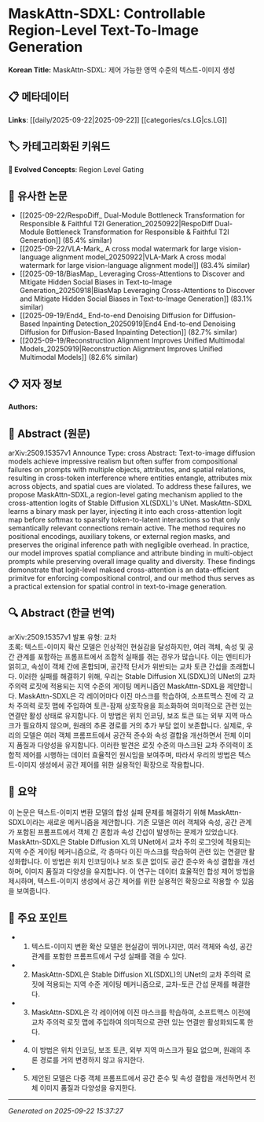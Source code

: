 # MaskAttn-SDXL: Controllable Region-Level Text-To-Image Generation

**Korean Title:** MaskAttn-SDXL: 제어 가능한 영역 수준의 텍스트-이미지 생성

## 📋 메타데이터

**Links**: [[daily/2025-09-22|2025-09-22]] [[categories/cs.LG|cs.LG]]

## 🏷️ 카테고리화된 키워드
**🚀 Evolved Concepts**: Region Level Gating

## 🔗 유사한 논문
- [[2025-09-22/RespoDiff_ Dual-Module Bottleneck Transformation for Responsible & Faithful T2I Generation_20250922|RespoDiff Dual-Module Bottleneck Transformation for Responsible & Faithful T2I Generation]] (85.4% similar)
- [[2025-09-22/VLA-Mark_ A cross modal watermark for large vision-language alignment model_20250922|VLA-Mark A cross modal watermark for large vision-language alignment model]] (83.4% similar)
- [[2025-09-18/BiasMap_ Leveraging Cross-Attentions to Discover and Mitigate Hidden Social Biases in Text-to-Image Generation_20250918|BiasMap Leveraging Cross-Attentions to Discover and Mitigate Hidden Social Biases in Text-to-Image Generation]] (83.1% similar)
- [[2025-09-19/End4_ End-to-end Denoising Diffusion for Diffusion-Based Inpainting Detection_20250919|End4 End-to-end Denoising Diffusion for Diffusion-Based Inpainting Detection]] (82.7% similar)
- [[2025-09-19/Reconstruction Alignment Improves Unified Multimodal Models_20250919|Reconstruction Alignment Improves Unified Multimodal Models]] (82.6% similar)

## 📋 저자 정보

**Authors:** 

## 📄 Abstract (원문)

arXiv:2509.15357v1 Announce Type: cross 
Abstract: Text-to-image diffusion models achieve impressive realism but often suffer from compositional failures on prompts with multiple objects, attributes, and spatial relations, resulting in cross-token interference where entities entangle, attributes mix across objects, and spatial cues are violated. To address these failures, we propose MaskAttn-SDXL,a region-level gating mechanism applied to the cross-attention logits of Stable Diffusion XL(SDXL)'s UNet. MaskAttn-SDXL learns a binary mask per layer, injecting it into each cross-attention logit map before softmax to sparsify token-to-latent interactions so that only semantically relevant connections remain active. The method requires no positional encodings, auxiliary tokens, or external region masks, and preserves the original inference path with negligible overhead. In practice, our model improves spatial compliance and attribute binding in multi-object prompts while preserving overall image quality and diversity. These findings demonstrate that logit-level maksed cross-attention is an data-efficient primitve for enforcing compositional control, and our method thus serves as a practical extension for spatial control in text-to-image generation.

## 🔍 Abstract (한글 번역)

arXiv:2509.15357v1 발표 유형: 교차  
초록: 텍스트-이미지 확산 모델은 인상적인 현실감을 달성하지만, 여러 객체, 속성 및 공간 관계를 포함하는 프롬프트에서 조합적 실패를 겪는 경우가 많습니다. 이는 엔티티가 얽히고, 속성이 객체 간에 혼합되며, 공간적 단서가 위반되는 교차 토큰 간섭을 초래합니다. 이러한 실패를 해결하기 위해, 우리는 Stable Diffusion XL(SDXL)의 UNet의 교차 주의력 로짓에 적용되는 지역 수준의 게이팅 메커니즘인 MaskAttn-SDXL을 제안합니다. MaskAttn-SDXL은 각 레이어마다 이진 마스크를 학습하여, 소프트맥스 전에 각 교차 주의력 로짓 맵에 주입하여 토큰-잠재 상호작용을 희소화하여 의미적으로 관련 있는 연결만 활성 상태로 유지합니다. 이 방법은 위치 인코딩, 보조 토큰 또는 외부 지역 마스크가 필요하지 않으며, 원래의 추론 경로를 거의 추가 부담 없이 보존합니다. 실제로, 우리의 모델은 여러 객체 프롬프트에서 공간적 준수와 속성 결합을 개선하면서 전체 이미지 품질과 다양성을 유지합니다. 이러한 발견은 로짓 수준의 마스크된 교차 주의력이 조합적 제어를 시행하는 데이터 효율적인 원시임을 보여주며, 따라서 우리의 방법은 텍스트-이미지 생성에서 공간 제어를 위한 실용적인 확장으로 작용합니다.

## 📝 요약

이 논문은 텍스트-이미지 변환 모델의 합성 실패 문제를 해결하기 위해 MaskAttn-SDXL이라는 새로운 메커니즘을 제안합니다. 기존 모델은 여러 객체와 속성, 공간 관계가 포함된 프롬프트에서 객체 간 혼합과 속성 간섭이 발생하는 문제가 있었습니다. MaskAttn-SDXL은 Stable Diffusion XL의 UNet에서 교차 주의 로그잇에 적용되는 지역 수준 게이팅 메커니즘으로, 각 층마다 이진 마스크를 학습하여 관련 있는 연결만 활성화합니다. 이 방법은 위치 인코딩이나 보조 토큰 없이도 공간 준수와 속성 결합을 개선하며, 이미지 품질과 다양성을 유지합니다. 이 연구는 데이터 효율적인 합성 제어 방법을 제시하며, 텍스트-이미지 생성에서 공간 제어를 위한 실용적인 확장으로 작용할 수 있음을 보여줍니다.

## 🎯 주요 포인트

- 1. 텍스트-이미지 변환 확산 모델은 현실감이 뛰어나지만, 여러 객체와 속성, 공간 관계를 포함한 프롬프트에서 구성 실패를 겪을 수 있다.

- 2. MaskAttn-SDXL은 Stable Diffusion XL(SDXL)의 UNet의 교차 주의력 로짓에 적용되는 지역 수준 게이팅 메커니즘으로, 교차-토큰 간섭 문제를 해결한다.

- 3. MaskAttn-SDXL은 각 레이어에 이진 마스크를 학습하여, 소프트맥스 이전에 교차 주의력 로짓 맵에 주입하여 의미적으로 관련 있는 연결만 활성화되도록 한다.

- 4. 이 방법은 위치 인코딩, 보조 토큰, 외부 지역 마스크가 필요 없으며, 원래의 추론 경로를 거의 변경하지 않고 유지한다.

- 5. 제안된 모델은 다중 객체 프롬프트에서 공간 준수 및 속성 결합을 개선하면서 전체 이미지 품질과 다양성을 유지한다.

---

*Generated on 2025-09-22 15:37:27*
